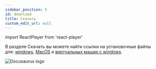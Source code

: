 ```yaml
---
sidebar_position: 5
id: download
title: Скачать
custom_edit_url: null
---
```

import ReactPlayer from 'react-player'

В разделе Скачать вы можете найти ссылки на установочные файлы для: [windows](https://undetectable.s3.eu-west-2.amazonaws.com/installer_x64_win.exe), [MacOS](https://undetectable.s3.eu-west-2.amazonaws.com/installer_x64_mac.dmg) и [виртуальных машин с windows](https://undetectable.s3.eu-west-2.amazonaws.com/installer_x64_VM_win.exe).

![Docusaurus logo](/img/1-app/8-download/eng/download-1.png)